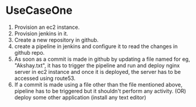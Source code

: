 # UseCaseOne

1. Provision an ec2 instance.
2. Provision jenkins in it.
3. Create a new repository in github.
4. create a pipeline in jenkins and configure it to read the changes in github repo.
5. As soon as a commit is made in github by updating a file named for eg, "Akshay.txt", it has to trigger the pipeline and run and deploy
nginx server in ec2 instance and once it is deployed, the server has to be accessed using route53.
6. If a commit is made using a file other than the file mentioned above, pipeline has to be triggered but it shouldn't perform any activity. 
(OR) deploy some other application (install any text editor)